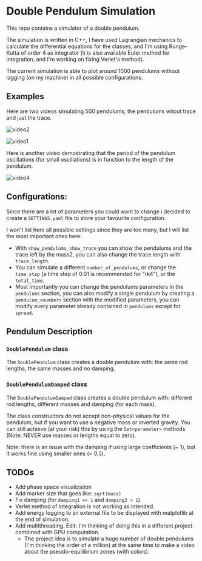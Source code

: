 # Double Pendulum Simulation

This repo contains a simulator of a double pendulum.

The simulation is written in C++, I have used Lagrangian mechanics to calculate the differential equations for the classes, and I'm using Runge-Kutta of order 4 as integrator (it is also available Euler method for integration, and I'm working on fixing Verlet's method).

The current simulation is able to plot around 1000 pendulums without lagging (on my machine) in all possible configurations.

## Examples

Here are two videos simulating 500 pendulums, the pendulums witout trace and just the trace.

![video2](https://github.com/user-attachments/assets/ba59a9b0-ce9a-4156-b8d3-abbb8c160d2e)

![video1](https://github.com/user-attachments/assets/6e861552-fef6-4da5-b3b9-d9030a9eb070)

Here is another video demostrating that the period of the pendulum oscillations (for small oscillations) is in function to the length of the pendulum.

![video4](https://github.com/user-attachments/assets/e4abb7db-5750-466c-86bf-9dae4a4769a5)

## Configurations:

Since there are a lot of parameters you could want to change i decided to create a `SETTINGS.yaml` file to store your favourite configuration.

I won't list here all possible settings since they are too many, but I will list the most important ones here:

- With `show_pendulums`, `show_trace` you can show the pendulums and the trace left by the mass2, you can also change the trace length with `trace_length`.
- You can simulate a different `number_of_pendulums`, or change the `time_step` (a time step of 0.01 is recommended for "rk4"), or the `total_time`.
- Most importantly you can change the pendulums parameters in the `pendulums` section, you can also modify a single pendulum by creating a `pendulum_<number>` section with the modified parameters, you can modify every parameter already contained in `pendulums` except for `spread`.

## Pendulum Description

### `DoublePendulum` class

The `DoublePendulum` class creates a double pendulum with: the same rod lengths, the same masses and no damping.

### `DoublePendulumDamped` class

The `DoublePendulumDamped` class creates a double pendulum with: different rod lengths, different masses and damping (for each mass).

The class constructors do not accept non-physical values for the pendulum, but if you want to use a negative mass or inverted gravity. You can still achieve (at your risk) this by using the `Set<parameter>` methods (Note: NEVER use masses or lengths equal to zero). 

Note: there is an issue with the damping if using large coefficients (~ 1), but it works fine using smaller ones (< 0.5).

## TODOs

- Add phase space visualization
- Add marker size that goes like: `sqrt(mass)`
- Fix damping (for `damping1 << 1` and `damping2 > 1`).
- Verlet method of integration is not working as intended.
- Add energy logging to an external file to be displayed with matplotlib at the end of simulation.
- Add multithreading. Edit: I'm thinking of doing this in a different project combined with GPU computation. 
  - The project idea is to simulate a huge number of double pendulums (I'm thinking the order of a million) at the same time to make a video about the pseudo-equilibrium zones (with colors).
